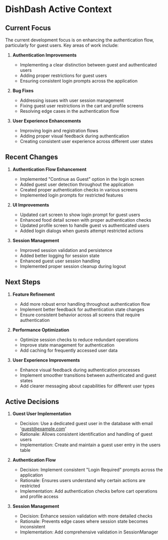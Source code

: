 # DishDash Active Context

## Current Focus

The current development focus is on enhancing the authentication flow, particularly for guest users. Key areas of work include:

1. **Authentication Improvements**

   - Implementing a clear distinction between guest and authenticated users
   - Adding proper restrictions for guest users
   - Ensuring consistent login prompts across the application

2. **Bug Fixes**

   - Addressing issues with user session management
   - Fixing guest user restrictions in the cart and profile screens
   - Resolving edge cases in the authentication flow

3. **User Experience Enhancements**
   - Improving login and registration flows
   - Adding proper visual feedback during authentication
   - Creating consistent user experience across different user states

## Recent Changes

1. **Authentication Flow Enhancement**

   - Implemented "Continue as Guest" option in the login screen
   - Added guest user detection throughout the application
   - Created proper authentication checks in various screens
   - Implemented login prompts for restricted features

2. **UI Improvements**

   - Updated cart screen to show login prompt for guest users
   - Enhanced food detail screen with proper authentication checks
   - Updated profile screen to handle guest vs authenticated users
   - Added login dialogs when guests attempt restricted actions

3. **Session Management**
   - Improved session validation and persistence
   - Added better logging for session state
   - Enhanced guest user session handling
   - Implemented proper session cleanup during logout

## Next Steps

1. **Feature Refinement**

   - Add more robust error handling throughout authentication flow
   - Implement better feedback for authentication state changes
   - Ensure consistent behavior across all screens that require authentication

2. **Performance Optimization**

   - Optimize session checks to reduce redundant operations
   - Improve state management for authentication
   - Add caching for frequently accessed user data

3. **User Experience Improvements**
   - Enhance visual feedback during authentication processes
   - Implement smoother transitions between authenticated and guest states
   - Add clearer messaging about capabilities for different user types

## Active Decisions

1. **Guest User Implementation**

   - Decision: Use a dedicated guest user in the database with email 'guest@example.com'
   - Rationale: Allows consistent identification and handling of guest users
   - Implementation: Create and maintain a guest user entry in the users table

2. **Authentication Flow**

   - Decision: Implement consistent "Login Required" prompts across the application
   - Rationale: Ensures users understand why certain actions are restricted
   - Implementation: Add authentication checks before cart operations and profile access

3. **Session Management**
   - Decision: Enhance session validation with more detailed checks
   - Rationale: Prevents edge cases where session state becomes inconsistent
   - Implementation: Add comprehensive validation in SessionManager
